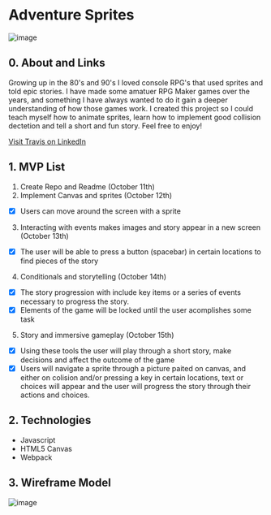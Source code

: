 # Adventure Sprites

![image](https://user-images.githubusercontent.com/53350595/96130557-f4410e00-0eac-11eb-831b-fa48a78734fd.png)

## 0. About and Links
  Growing up in the 80's and 90's I loved console RPG's that used sprites and told epic stories. I have made some amatuer RPG Maker games over the years, and something I have always wanted to do it gain a deeper understanding of how those games work. I created this project so I could teach myself how to animate sprites, learn how to implement good collision dectetion and tell a short and fun story. Feel free to enjoy!

  [Visit Travis on LinkedIn](https://www.linkedin.com/in/travis-holter/ "Travis's LinkedIn")

## 1. MVP List
1. Create Repo and Readme (October 11th)
2. Implement Canvas and sprites (October 12th)
  - [x] Users can move around the screen with a sprite
3. Interacting with events makes images and story appear in a new screen (October 13th)
  - [x] The user will be able to press a button (spacebar) in certain locations to find pieces of the story
4. Conditionals and storytelling (October 14th)
  - [x] The story progression with include key items or a series of events necessary to progress the story. 
  - [x] Elements of the game will be locked until the user acomplishes some task
5. Story and immersive gameplay (October 15th)
  - [x] Using these tools the user will play through a short story, make decisions and affect the outcome of the game
  - [x] Users will navigate a sprite through a picture paited on canvas, and either on colision and/or pressing a key in certain locations, text or choices will appear and the user will progress the story through their actions and choices. 
  
  ## 2. Technologies
  * Javascript
  * HTML5 Canvas
  * Webpack 
## 3. Wireframe Model

![image](https://user-images.githubusercontent.com/53350595/96130858-5437b480-0ead-11eb-9a83-e5d98c5b24d1.png)
